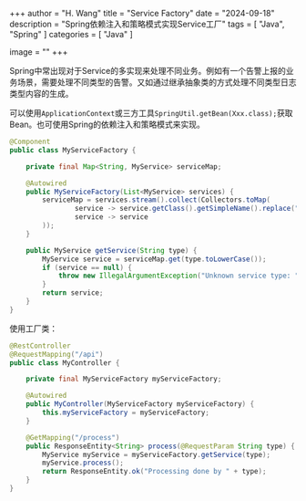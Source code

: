+++
author = "H. Wang"
title = "Service Factory"
date = "2024-09-18"
description = "Spring依赖注入和策略模式实现Service工厂"
tags = [
    "Java", "Spring"
]
categories = [
    "Java"
]

image = ""
+++

Spring中常出现对于Service的多实现来处理不同业务。例如有一个告警上报的业务场景，需要处理不同类型的告警。又如通过继承抽象类的方式处理不同类型日志类型内容的生成。

可以使用`ApplicationContext`或三方工具`SpringUtil.getBean(Xxx.class);`获取Bean。也可使用Spring的依赖注入和策略模式来实现。

```java
@Component
public class MyServiceFactory {

    private final Map<String, MyService> serviceMap;

    @Autowired
    public MyServiceFactory(List<MyService> services) {
        serviceMap = services.stream().collect(Collectors.toMap(
                service -> service.getClass().getSimpleName().replace("MyServiceImpl", "").toLowerCase(),
                service -> service
        ));
    }

    public MyService getService(String type) {
        MyService service = serviceMap.get(type.toLowerCase());
        if (service == null) {
            throw new IllegalArgumentException("Unknown service type: " + type);
        }
        return service;
    }
}
```

使用工厂类：

```Java
@RestController
@RequestMapping("/api")
public class MyController {

    private final MyServiceFactory myServiceFactory;

    @Autowired
    public MyController(MyServiceFactory myServiceFactory) {
        this.myServiceFactory = myServiceFactory;
    }

    @GetMapping("/process")
    public ResponseEntity<String> process(@RequestParam String type) {
        MyService myService = myServiceFactory.getService(type);
        myService.process();
        return ResponseEntity.ok("Processing done by " + type);
    }
}
```

